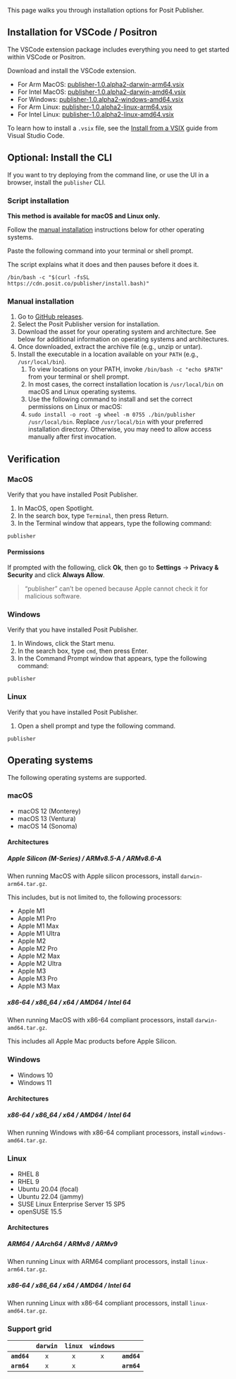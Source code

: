 This page walks you through installation options for Posit Publisher.

## Installation for VSCode / Positron

The VSCode extension package includes everything you need to get started within
VSCode or Positron.

Download and install the VSCode extension.

- For Arm MacOS: [publisher-1.0.alpha2-darwin-arm64.vsix](https://cdn.posit.co/publisher/releases/tags/v1.0.alpha2/publisher-1.0.alpha2-darwin-arm64.vsix)
- For Intel MacOS: [publisher-1.0.alpha2-darwin-amd64.vsix](https://cdn.posit.co/publisher/releases/tags/v1.0.alpha2/publisher-1.0.alpha2-darwin-amd64.vsix)
- For Windows: [publisher-1.0.alpha2-windows-amd64.vsix](https://cdn.posit.co/publisher/releases/tags/v1.0.alpha2/publisher-1.0.alpha2-windows-amd64.vsix)
- For Arm Linux: [publisher-1.0.alpha2-linux-arm64.vsix](https://cdn.posit.co/publisher/releases/tags/v1.0.alpha2/publisher-1.0.alpha2-linux-arm64.vsix)
- For Intel Linux: [publisher-1.0.alpha2-linux-amd64.vsix](https://cdn.posit.co/publisher/releases/tags/v1.0.alpha2/publisher-1.0.alpha2-linux-amd64.vsix)

To learn how to install a `.vsix` file, see the [Install from a
VSIX](https://code.visualstudio.com/docs/editor/extension-marketplace#_install-from-a-vsix)
guide from Visual Studio Code.

## Optional: Install the CLI

If you want to try deploying from the command line, or use the UI in a browser,
install the `publisher` CLI.

### Script installation

**This method is available for macOS and Linux only.**

Follow the [manual installation](#manual-installation) instructions below for
other operating systems.

Paste the following command into your terminal or shell prompt.

The script explains what it does and then pauses before it does it.

```console
/bin/bash -c "$(curl -fsSL https://cdn.posit.co/publisher/install.bash)"
```

### Manual installation

1. Go to [GitHub
   releases](https://github.com/rstudio/publishing-client/releases).
1. Select the Posit Publisher version for installation.
1. Download the asset for your operating system and architecture. See below for
   additional information on operating systems and architectures.
1. Once downloaded, extract the archive file (e.g., unzip or untar).
1. Install the executable in a location available on your `PATH` (e.g.,
   `/usr/local/bin`).
    1. To view locations on your PATH, invoke `/bin/bash -c "echo $PATH"` from
       your terminal or shell prompt.
    1. In most cases, the correct installation location is `/usr/local/bin` on
       macOS and Linux operating systems.
    1. Use the following command to install and set the correct permissions on
       Linux or macOS:
    1. `sudo install -o root -g wheel -m 0755 ./bin/publisher /usr/local/bin`.
       Replace `/usr/local/bin` with your preferred installation directory.
       Otherwise, you may need to allow access manually after first invocation.

## Verification

### MacOS

Verify that you have installed Posit Publisher.

1. In MacOS, open Spotlight.
1. In the search box, type `Terminal`, then press Return.
1. In the Terminal window that appears, type the following command:

```console
publisher
```

#### Permissions

If prompted with the following, click **Ok**, then go to **Settings** ->
**Privacy & Security** and click **Always Allow**.

> “publisher” can’t be opened because Apple cannot check it for malicious
> software.

### Windows

Verify that you have installed Posit Publisher.

1. In Windows, click the Start menu.
1. In the search box, type `cmd`, then press Enter.
1. In the Command Prompt window that appears, type the following command:

```console
publisher
```

### Linux

Verify that you have installed Posit Publisher.

1. Open a shell prompt and type the following command.

```console
publisher
```

## Operating systems

The following operating systems are supported.

### macOS
- macOS 12 (Monterey)
- macOS 13 (Ventura)
- macOS 14 (Sonoma)

#### Architectures

##### Apple Silicon (M-Series) / ARMv8.5-A / ARMv8.6-A

When running MacOS with Apple silicon processors, install `darwin-arm64.tar.gz`.

This includes, but is not limited to, the following processors:

- Apple M1
- Apple M1 Pro
- Apple M1 Max
- Apple M1 Ultra
- Apple M2
- Apple M2 Pro
- Apple M2 Max
- Apple M2 Ultra
- Apple M3
- Apple M3 Pro
- Apple M3 Max

##### x86-64 / x86_64 / x64 / AMD64 / Intel 64

When running MacOS with x86-64 compliant processors, install
`darwin-amd64.tar.gz`.

This includes all Apple Mac products before Apple Silicon.

### Windows

- Windows 10
- Windows 11

#### Architectures

##### x86-64 / x86_64 / x64 / AMD64 / Intel 64

When running Windows with x86-64 compliant processors, install
`windows-amd64.tar.gz`.

### Linux

- RHEL 8
- RHEL 9
- Ubuntu 20.04 (focal)
- Ubuntu 22.04 (jammy)
- SUSE Linux Enterprise Server 15 SP5
- openSUSE 15.5

#### Architectures

##### ARM64 / AArch64 / ARMv8 / ARMv9

When running Linux with ARM64 compliant processors, install
`linux-arm64.tar.gz`.

##### x86-64 / x86_64 / x64 / AMD64 / Intel 64

When running Linux with x86-64 compliant processors, install
`linux-amd64.tar.gz`.

### Support grid

|             | `darwin` | `linux` | `windows` |             |
| ----------: | :------: | :-----: | :-------: | :---------- |
| **`amd64`** |   `x`    |   `x`   |    `x`    | **`amd64`** |
| **`arm64`** |   `x`    |   `x`   |           | **`arm64`** |
